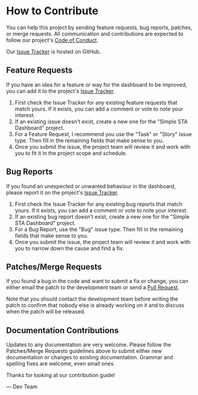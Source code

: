 # How to Contribute

You can help this project by sending feature requests, bug reports, patches, or merge requests. All communication and contributions are expected to follow our project's [Code of Conduct](CODE_OF_CONDUCT.markdown).

Our [Issue Tracker][Issue Tracker] is hosted on GitHub.

[Issue Tracker]: https://github.com/GeoSensorWebLab/sensorthings-dashboard/issues

## Feature Requests

If you have an idea for a feature or way for the dashboard to be improved, you can add it to the project's [Issue Tracker][Issue Tracker].

1. First check the Issue Tracker for any existing feature requests that match yours. If it exists, you can add a comment or vote to note your interest.
2. If an existing issue doesn't exist, create a new one for the "Simple STA Dashboard" project.
3. For a Feature Request, I recommend you use the "Task" or "Story" issue type. Then fill in the remaining fields that make sense to you.
4. Once you submit the issue, the project team will review it and work with you to fit it in the project scope and schedule.

## Bug Reports

If you found an unexpected or unwanted behaviour in the dashboard, please report it on the project's [Issue Tracker][Issue Tracker].

1. First check the Issue Tracker for any existing bug reports that match yours. If it exists, you can add a comment or vote to note your interest.
2. If an existing bug report doesn't exist, create a new one for the "Simple STA Dashboard" project.
3. For a Bug Report, use the "Bug" issue type. Then fill in the remaining fields that make sense to you.
4. Once you submit the issue, the project team will review it and work with you to narrow down the cause and find a fix.

## Patches/Merge Requests

If you found a bug in the code and want to submit a fix or change, you can either email the patch to the development team or send a [Pull Request](https://github.com/GeoSensorWebLab/sensorthings-dashboard/pulls).

Note that you should contact the development team before writing the patch to confirm that nobody else is already working on it and to discuss when the patch will be released.

## Documentation Contributions

Updates to any documentation are very welcome. Please follow the Patches/Merge Requests guidelines above to submit either new documentation or changes to existing documentation. Grammar and spelling fixes are welcome, even small ones.

Thanks for looking at our contribution guide!

— Dev Team
